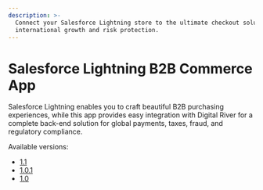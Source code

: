 ```yaml
---
description: >-
  Connect your Salesforce Lightning store to the ultimate checkout solution for
  international growth and risk protection.
---
```


# Salesforce Lightning B2B Commerce App

Salesforce Lightning enables you to craft beautiful B2B purchasing experiences, while this app provides easy integration with Digital River for a complete back-end solution for global payments, taxes, fraud, and regulatory compliance.

Available versions:

* [1.1](https://app.gitbook.com/o/-LqC\_Nsz4Z-JxICCsFw3/s/w4LUVtzRnCnYyAQNDxTM/)
* [1.0.1](https://app.gitbook.com/o/-LqC\_Nsz4Z-JxICCsFw3/s/E4mQlr6JaI21hIMVilNW/)
* [1.0](https://app.gitbook.com/o/-LqC\_Nsz4Z-JxICCsFw3/s/-MS-2crEBZIcuq\_A3pl1-694727794/)

